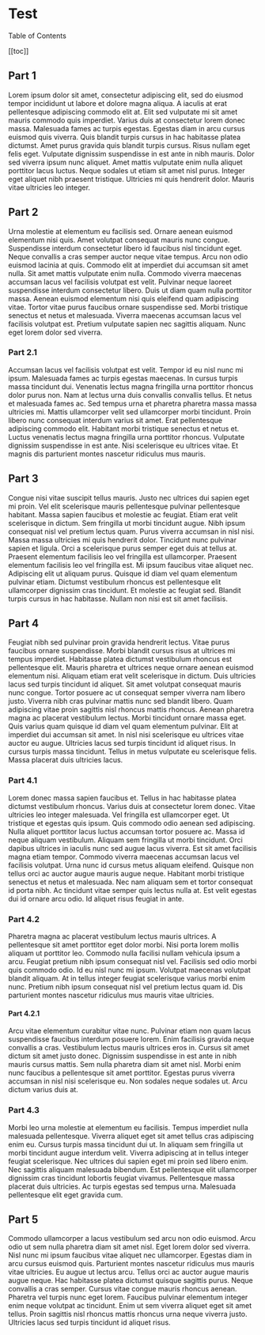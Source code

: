 # Test

Table of Contents

[[toc]]

## Part 1

Lorem ipsum dolor sit amet, consectetur adipiscing elit, sed do eiusmod tempor incididunt ut labore et dolore magna aliqua. A iaculis at erat pellentesque adipiscing commodo elit at. Elit sed vulputate mi sit amet mauris commodo quis imperdiet. Varius duis at consectetur lorem donec massa. Malesuada fames ac turpis egestas. Egestas diam in arcu cursus euismod quis viverra. Quis blandit turpis cursus in hac habitasse platea dictumst. Amet purus gravida quis blandit turpis cursus. Risus nullam eget felis eget. Vulputate dignissim suspendisse in est ante in nibh mauris. Dolor sed viverra ipsum nunc aliquet. Amet mattis vulputate enim nulla aliquet porttitor lacus luctus. Neque sodales ut etiam sit amet nisl purus. Integer eget aliquet nibh praesent tristique. Ultricies mi quis hendrerit dolor. Mauris vitae ultricies leo integer.

## Part 2

Urna molestie at elementum eu facilisis sed. Ornare aenean euismod elementum nisi quis. Amet volutpat consequat mauris nunc congue. Suspendisse interdum consectetur libero id faucibus nisl tincidunt eget. Neque convallis a cras semper auctor neque vitae tempus. Arcu non odio euismod lacinia at quis. Commodo elit at imperdiet dui accumsan sit amet nulla. Sit amet mattis vulputate enim nulla. Commodo viverra maecenas accumsan lacus vel facilisis volutpat est velit. Pulvinar neque laoreet suspendisse interdum consectetur libero. Duis ut diam quam nulla porttitor massa. Aenean euismod elementum nisi quis eleifend quam adipiscing vitae. Tortor vitae purus faucibus ornare suspendisse sed. Morbi tristique senectus et netus et malesuada. Viverra maecenas accumsan lacus vel facilisis volutpat est. Pretium vulputate sapien nec sagittis aliquam. Nunc eget lorem dolor sed viverra.

### Part 2.1

Accumsan lacus vel facilisis volutpat est velit. Tempor id eu nisl nunc mi ipsum. Malesuada fames ac turpis egestas maecenas. In cursus turpis massa tincidunt dui. Venenatis lectus magna fringilla urna porttitor rhoncus dolor purus non. Nam at lectus urna duis convallis convallis tellus. Et netus et malesuada fames ac. Sed tempus urna et pharetra pharetra massa massa ultricies mi. Mattis ullamcorper velit sed ullamcorper morbi tincidunt. Proin libero nunc consequat interdum varius sit amet. Erat pellentesque adipiscing commodo elit. Habitant morbi tristique senectus et netus et. Luctus venenatis lectus magna fringilla urna porttitor rhoncus. Vulputate dignissim suspendisse in est ante. Nisi scelerisque eu ultrices vitae. Et magnis dis parturient montes nascetur ridiculus mus mauris.

## Part 3

Congue nisi vitae suscipit tellus mauris. Justo nec ultrices dui sapien eget mi proin. Vel elit scelerisque mauris pellentesque pulvinar pellentesque habitant. Massa sapien faucibus et molestie ac feugiat. Etiam erat velit scelerisque in dictum. Sem fringilla ut morbi tincidunt augue. Nibh ipsum consequat nisl vel pretium lectus quam. Purus viverra accumsan in nisl nisi. Massa massa ultricies mi quis hendrerit dolor. Tincidunt nunc pulvinar sapien et ligula. Orci a scelerisque purus semper eget duis at tellus at. Praesent elementum facilisis leo vel fringilla est ullamcorper. Praesent elementum facilisis leo vel fringilla est. Mi ipsum faucibus vitae aliquet nec. Adipiscing elit ut aliquam purus. Quisque id diam vel quam elementum pulvinar etiam. Dictumst vestibulum rhoncus est pellentesque elit ullamcorper dignissim cras tincidunt. Et molestie ac feugiat sed. Blandit turpis cursus in hac habitasse. Nullam non nisi est sit amet facilisis.

## Part 4

Feugiat nibh sed pulvinar proin gravida hendrerit lectus. Vitae purus faucibus ornare suspendisse. Morbi blandit cursus risus at ultrices mi tempus imperdiet. Habitasse platea dictumst vestibulum rhoncus est pellentesque elit. Mauris pharetra et ultrices neque ornare aenean euismod elementum nisi. Aliquam etiam erat velit scelerisque in dictum. Duis ultricies lacus sed turpis tincidunt id aliquet. Sit amet volutpat consequat mauris nunc congue. Tortor posuere ac ut consequat semper viverra nam libero justo. Viverra nibh cras pulvinar mattis nunc sed blandit libero. Quam adipiscing vitae proin sagittis nisl rhoncus mattis rhoncus. Aenean pharetra magna ac placerat vestibulum lectus. Morbi tincidunt ornare massa eget. Quis varius quam quisque id diam vel quam elementum pulvinar. Elit at imperdiet dui accumsan sit amet. In nisl nisi scelerisque eu ultrices vitae auctor eu augue. Ultricies lacus sed turpis tincidunt id aliquet risus. In cursus turpis massa tincidunt. Tellus in metus vulputate eu scelerisque felis. Massa placerat duis ultricies lacus.

### Part 4.1

Lorem donec massa sapien faucibus et. Tellus in hac habitasse platea dictumst vestibulum rhoncus. Varius duis at consectetur lorem donec. Vitae ultricies leo integer malesuada. Vel fringilla est ullamcorper eget. Ut tristique et egestas quis ipsum. Quis commodo odio aenean sed adipiscing. Nulla aliquet porttitor lacus luctus accumsan tortor posuere ac. Massa id neque aliquam vestibulum. Aliquam sem fringilla ut morbi tincidunt. Orci dapibus ultrices in iaculis nunc sed augue lacus viverra. Est sit amet facilisis magna etiam tempor. Commodo viverra maecenas accumsan lacus vel facilisis volutpat. Urna nunc id cursus metus aliquam eleifend. Quisque non tellus orci ac auctor augue mauris augue neque. Habitant morbi tristique senectus et netus et malesuada. Nec nam aliquam sem et tortor consequat id porta nibh. Ac tincidunt vitae semper quis lectus nulla at. Est velit egestas dui id ornare arcu odio. Id aliquet risus feugiat in ante.

### Part 4.2

Pharetra magna ac placerat vestibulum lectus mauris ultrices. A pellentesque sit amet porttitor eget dolor morbi. Nisi porta lorem mollis aliquam ut porttitor leo. Commodo nulla facilisi nullam vehicula ipsum a arcu. Feugiat pretium nibh ipsum consequat nisl vel. Facilisis sed odio morbi quis commodo odio. Id eu nisl nunc mi ipsum. Volutpat maecenas volutpat blandit aliquam. At in tellus integer feugiat scelerisque varius morbi enim nunc. Pretium nibh ipsum consequat nisl vel pretium lectus quam id. Dis parturient montes nascetur ridiculus mus mauris vitae ultricies.

#### Part 4.2.1

Arcu vitae elementum curabitur vitae nunc. Pulvinar etiam non quam lacus suspendisse faucibus interdum posuere lorem. Enim facilisis gravida neque convallis a cras. Vestibulum lectus mauris ultrices eros in. Cursus sit amet dictum sit amet justo donec. Dignissim suspendisse in est ante in nibh mauris cursus mattis. Sem nulla pharetra diam sit amet nisl. Morbi enim nunc faucibus a pellentesque sit amet porttitor. Egestas purus viverra accumsan in nisl nisi scelerisque eu. Non sodales neque sodales ut. Arcu dictum varius duis at.

### Part 4.3

Morbi leo urna molestie at elementum eu facilisis. Tempus imperdiet nulla malesuada pellentesque. Viverra aliquet eget sit amet tellus cras adipiscing enim eu. Cursus turpis massa tincidunt dui ut. In aliquam sem fringilla ut morbi tincidunt augue interdum velit. Viverra adipiscing at in tellus integer feugiat scelerisque. Nec ultrices dui sapien eget mi proin sed libero enim. Nec sagittis aliquam malesuada bibendum. Est pellentesque elit ullamcorper dignissim cras tincidunt lobortis feugiat vivamus. Pellentesque massa placerat duis ultricies. Ac turpis egestas sed tempus urna. Malesuada pellentesque elit eget gravida cum.

## Part 5

Commodo ullamcorper a lacus vestibulum sed arcu non odio euismod. Arcu odio ut sem nulla pharetra diam sit amet nisl. Eget lorem dolor sed viverra. Nisl nunc mi ipsum faucibus vitae aliquet nec ullamcorper. Egestas diam in arcu cursus euismod quis. Parturient montes nascetur ridiculus mus mauris vitae ultricies. Eu augue ut lectus arcu. Tellus orci ac auctor augue mauris augue neque. Hac habitasse platea dictumst quisque sagittis purus. Neque convallis a cras semper. Cursus vitae congue mauris rhoncus aenean. Pharetra vel turpis nunc eget lorem. Faucibus pulvinar elementum integer enim neque volutpat ac tincidunt. Enim ut sem viverra aliquet eget sit amet tellus. Proin sagittis nisl rhoncus mattis rhoncus urna neque viverra justo. Ultricies lacus sed turpis tincidunt id aliquet risus.